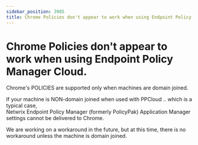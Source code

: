 ```yaml
---
sidebar_position: 3985
title: Chrome Policies don't appear to work when using Endpoint Policy Manager Cloud.
---
```


# Chrome Policies don't appear to work when using Endpoint Policy Manager Cloud.

Chrome's POLICIES are supported only when machines are domain joined.

If your machine is NON-domain joined when used with PPCloud .. which is a typical case,  
Netwrix Endpoint Policy Manager (formerly PolicyPak) Application Manager settings cannot be delivered to Chrome.

We are working on a workaround in the future, but at this time, there is no workaround unless the machine is domain joined.